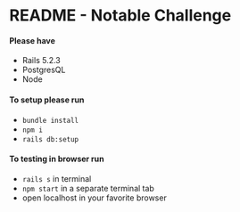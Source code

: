 # README - Notable Challenge


#### Please have 
+ Rails 5.2.3
+ PostgresQL
+ Node

#### To setup please run
+ `bundle install`
+ `npm i`
+ `rails db:setup`

#### To testing in browser run
+ `rails s` in terminal
+ `npm start` in a separate terminal tab
+ open localhost in your favorite browser